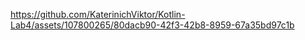 https://github.com/KaterinichViktor/Kotlin-Lab4/assets/107800265/80dacb90-42f3-42b8-8959-67a35bd97c1b
